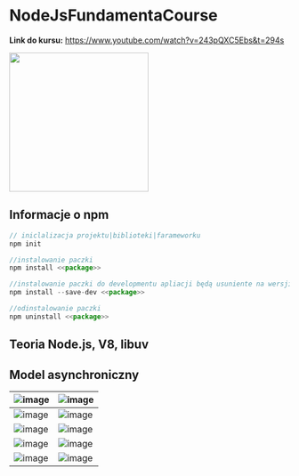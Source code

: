 # NodeJsFundamentaCourse

**Link do kursu:** https://www.youtube.com/watch?v=243pQXC5Ebs&t=294s


<img src=https://github.com/user-attachments/assets/8793df98-4f25-4134-b267-6500ea0e0ec6 height=250/>

## Informacje o npm 

```js
// iniclalizacja projektu|biblioteki|farameworku
npm init

//instalowanie paczki
npm install <<package>>

//instalowanie paczki do developmentu apliacji będą usuniente na wersji produkcyjnej
npm install --save-dev <<package>>

//odinstalowanie paczki
npm uninstall <<package>>
```

## Teoria Node.js, V8, libuv

## Model asynchroniczny 

|![image](https://github.com/user-attachments/assets/34b46cef-cf32-4f76-a78e-b713bcebf254)|![image](https://github.com/user-attachments/assets/82051128-5cf2-4c3f-bbe0-afb5dacbe359)|
|-|-|
|![image](https://github.com/user-attachments/assets/6b9c82ac-5eb5-40b9-bd73-6c49709201e4)|![image](https://github.com/user-attachments/assets/e99e98f1-e8e6-419d-8ed7-2860e2dbe820)|
|![image](https://github.com/user-attachments/assets/87ba17c2-2a92-4ec7-bd7b-1846ebacaf20)|![image](https://github.com/user-attachments/assets/8594cc72-e546-4dbd-86a7-8581f4e637cc)|
|![image](https://github.com/user-attachments/assets/a4cc3ef1-c162-4bcc-983a-537a89a18221)|![image](https://github.com/user-attachments/assets/f147e253-5b85-496a-b3ab-e49cea25b3e8)|
|![image](https://github.com/user-attachments/assets/0bd65092-5ea8-41fc-a428-c0cc70d94cd0)|![image](https://github.com/user-attachments/assets/4e129ee1-648d-4e90-b40d-6a01fda934fc)|



